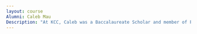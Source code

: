 ```yaml
---
layout: course
Alumni: Caleb Mau
Description: "At KCC, Caleb was a Baccalaureate Scholar and member of Phi Theta Kappa Honor Society, serving as president one year. Now at Southern Illinois University at Edwardsville, he is part of Engineers Without Borders. He will graduate in May 2017 and plans to move to Colorado."
---
```

